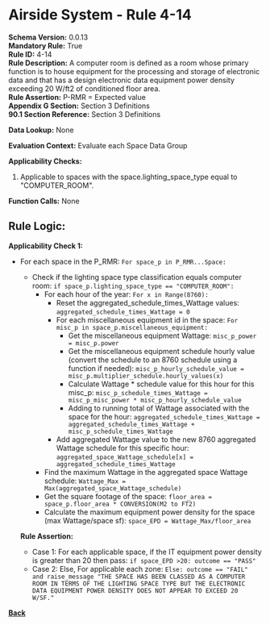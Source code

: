 # Airside System - Rule 4-14  
**Schema Version:** 0.0.13  
**Mandatory Rule:** True   
**Rule ID:** 4-14  
**Rule Description:** A computer room is defined as a room whose primary function is to house equipment for the processing and storage of electronic data and that has a design electronic data equipment power density exceeding 20 W/ft2 of conditioned floor area.  
**Rule Assertion:** P-RMR = Expected value   
**Appendix G Section:** Section 3 Definitions      
**90.1 Section Reference:** Section 3 Definitions  

**Data Lookup:** None  

**Evaluation Context:** Evaluate each Space Data Group

**Applicability Checks:**  

1. Applicable to spaces with the space.lighting_space_type equal to "COMPUTER_ROOM".

**Function Calls:**  None  

## Rule Logic:  
**Applicability Check 1:**  
- For each space in the P_RMR: `For space_p in P_RMR...Space:`
    - Check if the lighting space type classification equals computer room: `if space_p.lighting_space_type == "COMPUTER_ROOM":`
        - For each hour of the year: `For x in Range(8760):`
            - Reset the aggregated_schedule_times_Wattage values: `aggregated_schedule_times_Wattage = 0`
            - For each miscellaneous equipment id in the space: `For misc_p in space_p.miscellaneous_equipment:`
                - Get the miscellaneous equipment Wattage: `misc_p_power = misc_p.power`
                - Get the miscellaneous equipment schedule hourly value (convert the schedule to an 8760 schedule using a function if needed): `misc_p_hourly_schedule_value = misc_p.multiplier_schedule.hourly_values(x)`
                - Calculate Wattage * schedule value for this hour for this misc_p: `misc_p_schedule_times_Wattage = misc_p_misc_power * misc_p_hourly_schedule_value`
                - Adding to running total of Wattage associated with the space for the hour: `aggregated_schedule_times_Wattage = aggregated_schedule_times_Wattage + misc_p_schedule_times_Wattage`
            - Add aggregated Wattage value to the new 8760 aggregated Wattage schedule for this specific hour: `aggregated_space_Wattage_schedule[x] = aggregated_schedule_times_Wattage`
        - Find the maximum Wattage in the aggregated space Wattage schedule: `Wattage_Max = Max(aggregated_space_Wattage_schedule)`
        - Get the square footage of the space: `floor_area = space_p.floor_area * CONVERSION(M2 to FT2)`
        - Calculate the maximum equipment power density for the space (max Wattage/space sf): `space_EPD = Wattage_Max/floor_area`
        
    **Rule Assertion:**  
    - Case 1: For each applicable space, if the IT equipment power density is greater than 20 then pass: `if space_EPD >20: outcome == "PASS"`
    - Case 2: Else, For applicable each zone: `Else: outcome == "FAIL" and raise_message "THE SPACE HAS BEEN CLASSED AS A COMPUTER ROOM IN TERMS OF THE LIGHTING SPACE TYPE BUT THE ELECTRONIC DATA EQUIPMENT POWER DENSITY DOES NOT APPEAR TO EXCEED 20 W/SF."`  

 

**[Back](_toc.md)**